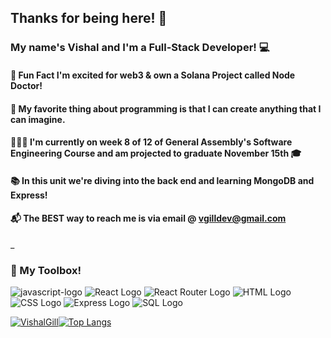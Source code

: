 ## Thanks for being here! 👋

### My name's Vishal and I'm a Full-Stack Developer! 💻
#### 🎉 Fun Fact I'm excited for web3 & own a Solana Project called Node Doctor!
#### 🎨 My favorite thing about programming is that I can create anything that I can imagine.
#### 👷🏻‍♀️ I'm currently on week 8 of 12 of General Assembly's Software Engineering Course and am projected to graduate November 15th 🎓
#### 📚 In this unit we're diving into the back end and learning MongoDB and Express!
#### 📬 The BEST way to reach me is via email @ vgilldev@gmail.com
_

### 🔧 My Toolbox!

![javascript-logo](    https://img.shields.io/badge/JavaScript-F7DF1E?style=for-the-badge&logo=javascript&logoColor=black) ![React Logo](    https://img.shields.io/badge/React-20232A?style=for-the-badge&logo=react&logoColor=61DAFB) ![React Router Logo](https://img.shields.io/badge/React_Router-CA4245?style=for-the-badge&logo=react-router&logoColor=white) ![HTML Logo](    https://img.shields.io/badge/HTML5-E34F26?style=for-the-badge&logo=html5&logoColor=white) ![CSS Logo](    https://img.shields.io/badge/CSS-239120?&style=for-the-badge&logo=css3&logoColor=white) ![Express Logo](    https://img.shields.io/badge/Express.js-404D59?style=for-the-badge) ![SQL Logo](https://img.shields.io/badge/SQLite-07405E?style=for-the-badge&logo=sqlite&logoColor=white) 

[![VishalGill](https://github-readme-stats.vercel.app/api?username=VishalGill)](https://github.com/VishalGill/github-readme-stats)[![Top Langs](https://github-readme-stats.vercel.app/api/top-langs/?username=VishalGill&layout=compact)](https://github.com/VishalGill/github-readme-stats)
